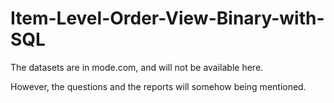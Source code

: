 # Item-Level-Order-View-Binary-with-SQL

The datasets are in mode.com, and will not be available here.

However, the questions and the reports will somehow being mentioned.

